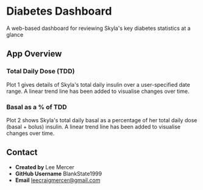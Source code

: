 # Diabetes Dashboard
A web-based dashboard for reviewing Skyla's key diabetes statistics at a glance

## App Overview

### Total Daily Dose (TDD)

Plot 1 gives details of Skyla's total daily insulin over a user-specified date range. A linear trend line has been added to visualise changes over time.

### Basal as a % of TDD

Plot 2 shows Skyla's total daily basal as a percentage of her total daily dose (basal + bolus) insulin. A linear trend line has been added to visualise changes over time.

## Contact

* **Created by** Lee Mercer
* **GitHub Username** BlankState1999
* **Email** leecraigmercer@gmail.com
